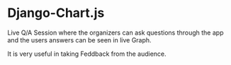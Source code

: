 # Django-Chart.js

Live Q/A Session where the organizers can ask questions through the app and the users answers can be seen in live Graph. 

It is very useful in taking Feddback from the audience.


